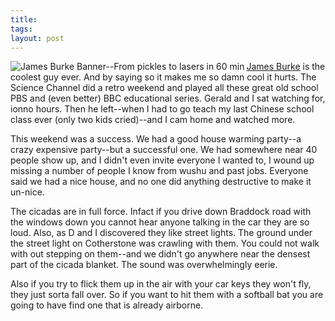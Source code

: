 ```yaml
---
title: 
tags: 
layout: post
---
```

<a href="http://www.palmersguide.com/jamesburke/"><img src="http://www.palmersguide.com/jamesburke/banners/burkebanner8a.gif" align="left" border="0" alt="James Burke Banner--From pickles to lasers in 60 min">James Burke</a> is the coolest guy ever.  And by saying so it makes me so damn cool it hurts.  The Science Channel did a retro weekend and played all these great old school PBS and (even better) BBC educational series.     Gerald and I sat watching for, ionno hours.  Then he left--when I had to go teach my last Chinese school class ever (only two kids cried)--and I cam home and watched more.  



This weekend was a success.  We had a good house warming party--a crazy expensive party--but a successful one.  We had somewhere near 40 people show up, and I didn't even invite everyone I wanted to, I wound up missing a number of people I know from wushu and past jobs.  Everyone said we had a nice house, and no one did anything destructive to make it un-nice. 



The cicadas are in full force.  Infact if you drive down Braddock road with the windows down you cannot hear anyone talking in the car they are so loud.  Also, as D and I discovered they like street lights.  The ground under the street light on Cotherstone was crawling with them.  You could not walk with out stepping on them--and we didn't go anywhere near the densest part of the cicada blanket.  The sound was overwhelmingly eerie.  



Also if you try to flick them up in the air with your car keys they won't fly, they just sorta fall over.  So if you want to hit them with a softball bat you are going to have find one that is already airborne.
